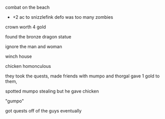 combat on the beach
- +2 ac to snizzlefink
defo was too many zombies

crown worth 4 gold

found the bronze dragon statue

ignore the man and woman

winch house

chicken homonculous


they took the quests, made friends with mumpo and thorgal gave 1 gold to them,

spotted mumpo stealing but he gave chicken 

"gumpo"

got quests off of the guys eventually

